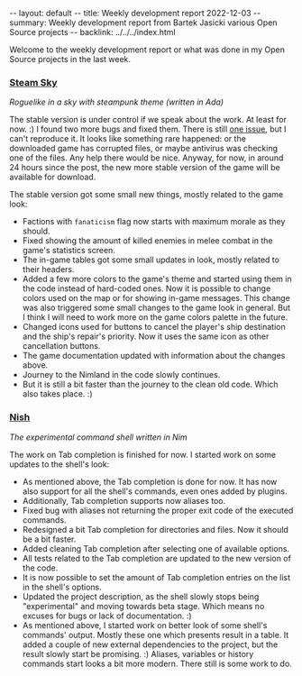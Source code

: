 -- layout: default
-- title: Weekly development report 2022-12-03
-- summary: Weekly development report from Bartek Jasicki various Open Source projects
-- backlink: ../../../index.html

Welcome to the weekly development report or what was done in my Open Source
projects in the last week.

### [Steam Sky](https://www.laeran.pl/repositories/steamsky)

*Roguelike in a sky with steampunk theme (written in Ada)*

The stable version is under control if we speak about the work. At least for
now. :) I found two more bugs and fixed them. There is still [one issue](https://github.com/thindil/steamsky/issues/99),
but I can't reproduce it. It looks like something rare happened: or the
downloaded game has corrupted files, or maybe antivirus was checking one of
the files. Any help there would be nice. Anyway, for now, in around 24 hours
since the post, the new more stable version of the game will be available for
download.

The stable version got some small new things, mostly related to the game look:

* Factions with `fanaticism` flag now starts with maximum morale as they
  should.
* Fixed showing the amount of killed enemies in melee combat in the game's
  statistics screen.
* The in-game tables got some small updates in look, mostly related to their
  headers.
* Added a few more colors to the game's theme and started using them in the
  code instead of hard-coded ones. Now it is possible to change colors used on
  the map or for showing in-game messages. This change was also triggered some
  small changes to the game look in general. But I think I will need to work
  more on the game colors palette in the future.
* Changed icons used for buttons to cancel the player's ship destination and
  the ship's repair's priority. Now it uses the same icon as other cancellation
  buttons.
* The game documentation updated with information about the changes above.
* Journey to the Nimland in the code slowly continues.
* But it is still a bit faster than the journey to the clean old code. Which
  also takes place. :)

### [Nish](https://www.laeran.pl/repositories/nish)

*The experimental command shell written in Nim*

The work on Tab completion is finished for now. I started work on some updates
to the shell's look:

* As mentioned above, the Tab completion is done for now. It has now also
  support for all the shell's commands, even ones added by plugins.
* Additionally, Tab completion supports now aliases too.
* Fixed bug with aliases not returning the proper exit code of the executed
  commands.
* Redesigned a bit Tab completion for directories and files. Now it should be a
  bit faster.
* Added cleaning Tab completion after selecting one of available options.
* All tests related to the Tab completion are updated to the new version of the
  code.
* It is now possible to set the amount of Tab completion entries on the list in
  the shell's options.
* Updated the project description, as the shell slowly stops being
  "experimental" and moving towards beta stage. Which means no excuses for bugs
  or lack of documentation. :)
* As mentioned above, I started work on better look of some shell's commands'
  output. Mostly these one which presents result in a table. It added a couple
  of new external dependencies to the project, but the result slowly start be
  promising. :) Aliases, variables or history commands start looks a bit more
  modern. There still is some work to do.
